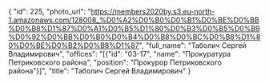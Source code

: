 {
    "id": 225,
    "photo_url": "https://members2020by.s3.eu-north-1.amazonaws.com/128008_%D0%A2%D0%B0%D0%B1%D0%BE%D0%BB%D0%B8%D1%87%D0%A1%D0%B5%D1%80%D0%B3%D0%B5%D0%B9%D0%92%D0%BB%D0%B0%D0%B4%D0%B8%D0%BC%D0%B8%D1%80%D0%BE%D0%B2%D0%B8%D1%87",
    "full_name": "Таболич Сергей Владимирович",
    "offices": "[{\"id\": \"03-17\", \"name\": \"Прокуратура Петриковского района\", \"position\": \"Прокурор Петриковского района\"}]",
    "title": "Таболич Сергей Владимирович"
}